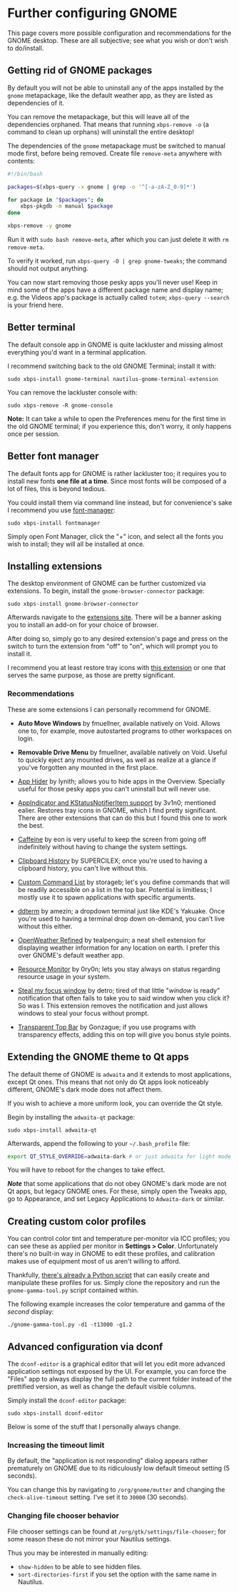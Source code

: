 # Further configuring GNOME

This page covers more possible configuration and recommendations for the GNOME desktop. These are all subjective; see what you wish or don't wish to do/install.

## Getting rid of GNOME packages

By default you will not be able to uninstall any of the apps installed by the `gnome` metapackage, like the default weather app, as they are listed as dependencies of it.

You can remove the metapackage, but this will leave all of the dependencies orphaned. That means that running `xbps-remove -o` (a command to clean up orphans) will uninstall the entire desktop!

The dependencies of the `gnome` metapackage must be switched to manual mode first, before being removed. Create file `remove-meta` anywhere with contents:

```Bash
#!/bin/bash

packages=$(xbps-query -x gnome | grep -o '^[-a-zA-Z_0-9]*')

for package in "$packages"; do
    xbps-pkgdb -m manual $package
done

xbps-remove -y gnome
```

Run it with `sudo bash remove-meta`, after which you can just delete it with `rm remove-meta`.

To verify it worked, run `xbps-query -O | grep gnome-tweaks`; the command should not output anything.

You can now start removing those pesky apps you'll never use! Keep in mind some of the apps have a different package name and display name; e.g. the Videos app's package is actually called `totem`; `xbps-query --search` is your friend here.

## Better terminal

The default console app in GNOME is quite lackluster and missing almost everything you'd want in a terminal application.

I recommend switching back to the old GNOME Terminal; install it with:

```Shell
sudo xbps-install gnome-terminal nautilus-gnome-terminal-extension
```

You can remove the lackluster console with:

```Shell
sudo xbps-remove -R gnome-console
```

**Note:** It can take a while to open the Preferences menu for the first time in the old GNOME terminal; if you experience this, don't worry, it only happens once per session.

## Better font manager

The default fonts app for GNOME is rather lackluster too; it requires you to install new fonts **one file at a time**. Since most fonts will be composed of a lot of files, this is beyond tedious.

You could install them via command line instead, but for convenience's sake I recommend you use [font-manager](https://github.com/FontManager/font-manager):

```Shell
sudo xbps-install fontmanager
```

Simply open Font Manager, click the "+" icon, and select all the fonts you wish to install; they will all be installed at once.

## Installing extensions

The desktop environment of GNOME can be further customized via extensions. To begin, install the `gnome-browser-connector` package:

```Shell
sudo xbps-install gnome-browser-connector
```

Afterwards navigate to the [extensions site](https://extensions.gnome.org/). There will be a banner asking you to install an add-on for your choice of browser.

After doing so, simply go to any desired extension's page and press on the switch to turn the extension from "off" to "on", which will prompt you to install it.

I recommend you at least restore tray icons with [this extension](https://extensions.gnome.org/extension/615/appindicator-support/) or one that serves the same purpose, as those are pretty significant.

### Recommendations

These are some extensions I can personally recommend for GNOME.

- **Auto Move Windows** by fmuellner, available natively on Void. Allows one to, for example, move autostarted programs to other workspaces on login.

- **Removable Drive Menu** by fmuellner, available natively on Void. Useful to quickly eject any mounted drives, as well as realize at a glance if you've forgotten any mounted in the first place.

- [App Hider](https://extensions.gnome.org/extension/5895/app-hider/) by lynith; allows you to hide apps in the Overview. Specially useful for those pesky apps you can't uninstall but will never use.

- [AppIndicator and KStatusNotifierItem support](https://extensions.gnome.org/extension/615/appindicator-support/) by 3v1n0; mentioned ealier. Restores tray icons in GNOME, which I find pretty significant. There are other extensions that can do this but I found this one to work the best.

- [Caffeine](https://extensions.gnome.org/extension/517/caffeine/) by eon is very useful to keep the screen from going off indefinitely without having to change the system settings.

- [Clipboard History](https://extensions.gnome.org/extension/4839/clipboard-history/) by SUPERCILEX; once you're used to having a clipboard history, you can't live without this.

- [Custom Command List](https://extensions.gnome.org/extension/7024/custom-command-list/) by storageb; let's you define commands that will be readily accessible on a list in the top bar. Potential is limitless; I mostly use it to spawn applications with specific arguments.

- [ddterm](https://extensions.gnome.org/extension/3780/ddterm/) by amezin; a dropdown terminal just like KDE's Yakuake. Once you're used to having a terminal drop down on-demand, you can't live without this either.

- [OpenWeather Refined](https://extensions.gnome.org/extension/6655/openweather/) by tealpenguin; a neat shell extension for displaying weather information for any location on earth. I prefer this over GNOME's default weather app.

- [Resource Monitor](https://extensions.gnome.org/extension/1634/resource-monitor/) by 0ry0n; lets you stay always on status regarding resource usage in your system.

- [Steal my focus window](https://extensions.gnome.org/extension/6385/steal-my-focus-window/) by detro; tired of that little "*window* is ready" notification that often fails to take you to said window when you click it? So was I. This extension removes the notification and just allows windows to steal your focus without prompt.

- [Transparent Top Bar](https://extensions.gnome.org/extension/3960/transparent-top-bar-adjustable-transparency/) by Gonzague; if you use programs with transparency effects, adding this on top will give you bonus style points.

## Extending the GNOME theme to Qt apps

The default theme of GNOME is `adwaita` and it extends to most applications, except Qt ones. This means that not only do Qt apps look noticeably different, GNOME's dark mode does not affect them.

If you wish to achieve a more uniform look, you can override the Qt style.

Begin by installing the `adwaita-qt` package:

```Shell
sudo xbps-install adwaita-qt
```

Afterwards, append the following to your `~/.bash_profile` file:

```Bash
export QT_STYLE_OVERRIDE=adwaita-dark # or just adwaita for light mode
```

You will have to reboot for the changes to take effect.

***Note*** that some applications that do not obey GNOME's dark mode are not Qt apps, but legacy GNOME ones. For these, simply open the Tweaks app, go to Appearance, and set Legacy Applications to `Adwaita-dark` or similar.

## Creating custom color profiles

You can control color tint and temperature per-monitor via ICC profiles; you can see these as applied per monitor in **Settings > Color**. Unfortunately there's no built-in way in GNOME to edit these profiles, and calibration makes use of equipment most of us aren't willing to afford.

Thankfully, [there's already a Python script](https://github.com/zb3/gnome-gamma-tool) that can easily create and manipulate these profiles for us. Simply clone the repository and run the `gnome-gamma-tool.py` script contained within.

The following example increases the color temperature and gamma of the *second* display:

```Shell
./gnome-gamma-tool.py -d1 -t13000 -g1.2
```

## Advanced configuration via dconf

The `dconf-editor` is a graphical editor that will let you edit more advanced application settings not exposed by the UI. For example, you can force the "Files" app to always display the full path to the current folder instead of the prettified version, as well as change the default visible columns.

Simply install the `dconf-editor` package:

```Shell
sudo xbps-install dconf-editor
```

Below is some of the stuff that I personally always change.

### Increasing the timeout limit

By default, the "application is not responding" dialog appears rather prematurely on GNOME due to its ridiculously low default timeout setting (5 seconds).

You can change this by navigating to `/org/gnome/mutter` and changing the `check-alive-timeout` setting. I've set it to `30000` (30 seconds).

### Changing file chooser behavior

File chooser settings can be found at `/org/gtk/settings/file-chooser`; for some reason these do not mirror your Nautilus settings.

Thus you may be interested in manually editing:
- `show-hidden` to be able to see hidden files.
- `sort-directories-first` if you set the option with the same name in Nautilus.
